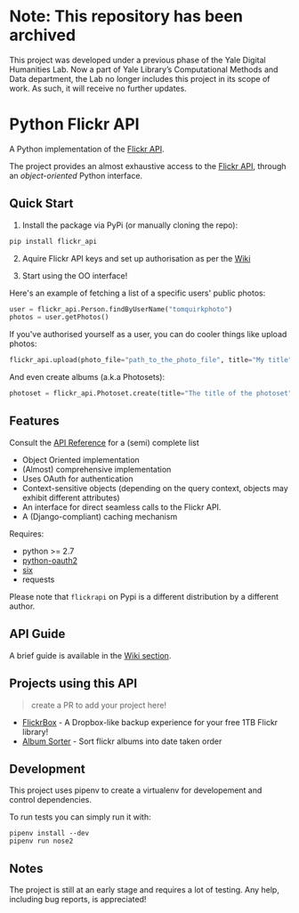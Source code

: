 # Note: This repository has been archived
This project was developed under a previous phase of the Yale Digital Humanities Lab. Now a part of Yale Library’s Computational Methods and Data department, the Lab no longer includes this project in its scope of work. As such, it will receive no further updates.


# Python Flickr API

A Python implementation of the [Flickr API](https://www.flickr.com/services/developer/api/).

The project provides an almost exhaustive access to the [Flickr API](https://www.flickr.com/services/developer/api/), through an *object-oriented* Python interface.

## Quick Start

1. Install the package via PyPi (or manually cloning the repo):

```bash
pip install flickr_api
```

2. Aquire Flickr API keys and set up authorisation as per the [Wiki](https://github.com/alexis-mignon/python-flickr-api/wiki/Flickr-API-Keys-and-Authentication)

3. Start using the OO interface!

Here's an example of fetching a list of a specific users' public photos:

```python
user = flickr_api.Person.findByUserName("tomquirkphoto")
photos = user.getPhotos()
```

If you've authorised yourself as a user, you can do cooler things like upload photos:

```python
flickr_api.upload(photo_file="path_to_the_photo_file", title="My title")
```

And even create albums (a.k.a Photosets):

```python
photoset = flickr_api.Photoset.create(title="The title of the photoset", primary_photo=cover_photo)
```

## Features

Consult the [API Reference](https://github.com/alexis-mignon/python-flickr-api/wiki/API-reference) for a (semi) complete list

* Object Oriented implementation
* (Almost) comprehensive implementation
* Uses OAuth for authentication
* Context-sensitive objects (depending on the query context, objects may exhibit different attributes)
* An interface for direct seamless calls to the Flickr API.
* A (Django-compliant) caching mechanism

Requires:

* python >= 2.7
* [python-oauth2](https://github.com/joestump/python-oauth2)
* [six](https://github.com/benjaminp/six)
* requests

Please note that `flickrapi` on Pypi is a different distribution by a different author.

## API Guide

A brief guide is available in the [Wiki section](https://github.com/alexis-mignon/python-flickr-api/wiki/).

## Projects using this API
> create a PR to add your project here!

* [FlickrBox](https://github.com/tomquirk/FlickrBox) - A Dropbox-like backup experience for your free 1TB Flickr library!
* [Album Sorter](https://github.com/Scraft/flickr-album-sorter) - Sort flickr albums into date taken order

## Development
This project uses pipenv to create a virtualenv for developement and control dependencies. 

To run tests you can simply run it with:
```
pipenv install --dev
pipenv run nose2
```

## Notes

The project is still at an early stage and requires a lot of testing.
Any help, including bug reports, is appreciated!

